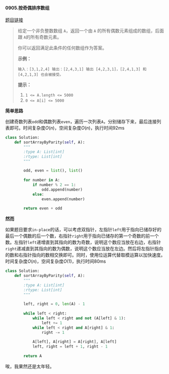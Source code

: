 #### 0905.按奇偶排序数组

[题目链接](https://leetcode-cn.com/problems/sort-array-by-parity/)

> 给定一个非负整数数组 `A`，返回一个由 `A` 的所有偶数元素组成的数组，后面跟 `A`的所有奇数元素。
>
> 你可以返回满足此条件的任何数组作为答案。
>
>  
>
> **示例：**
>
> `
> 输入：[3,1,2,4]
> 输出：[2,4,3,1]
> 输出 [4,2,3,1]，[2,4,1,3] 和 [4,2,1,3] 也会被接受。
> `
>
>  
>
> **提示：**
>
> 1. `1 <= A.length <= 5000`
> 2. `0 <= A[i] <= 5000`

**简单思路**

创建奇数列表`odd`和偶数列表`even`，遍历一次列表`A`，分别储存下来，最后连接列表即可。时间复杂度$O(n)$，空间复杂度$O(n)$，执行时间92ms

```python
class Solution:
    def sortArrayByParity(self, A):
        """
        :type A: List[int]
        :rtype: List[int]
        """
        
        odd, even = list(), list()
        
        for number in A:
            if number % 2 == 1:
                odd.append(number)
            else:
                even.append(number)
        
        return even + odd
```

**然而**

如果题目要求`in-place`的话，可以考虑双指针，左指针`left`用于指向已储存好的最后一个偶数的后一个数，右指针`right`用于指向已储存的第一个奇数的前一个数。左指针`left`递增直到其指向的数为奇数，说明这个数应当放在右边，右指针`right`递减直到其指向的数为偶数，说明这个数应当放在左边。然后将左指针指向的数和右指针指向的数相交换即可。同时，使用位运算代替取模运算以加快速度。时间复杂度$O(n)$，空间复杂度$O(1)$，执行时间80ms

```python
class Solution:
    def sortArrayByParity(self, A):
        """
        :type A: List[int]
        :rtype: List[int]
        """
        
        left, right = 0, len(A) - 1
        
        while left < right:
            while left < right and not (A[left] & 1):
                left += 1
            while left < right and A[right] & 1:
                right -= 1
            
            A[left], A[right] = A[right], A[left]
            left, right = left + 1, right - 1
        
        return A
```

唉，我果然还是太年轻。